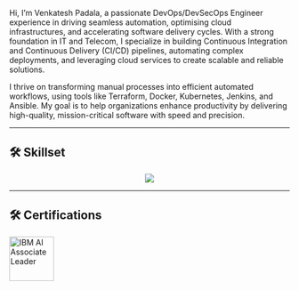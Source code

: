 Hi, I’m Venkatesh Padala, a passionate DevOps/DevSecOps Engineer experience in driving seamless automation, optimising cloud infrastructures, and accelerating software delivery cycles. With a strong foundation in IT and Telecom, I specialize in building Continuous Integration and Continuous Delivery (CI/CD) pipelines, automating complex deployments, and leveraging cloud services to create scalable and reliable solutions.

I thrive on transforming manual processes into efficient automated workflows, using tools like Terraform, Docker, Kubernetes, Jenkins, and Ansible. My goal is to help organizations enhance productivity by delivering high-quality, mission-critical software with speed and precision.

---

## <a name="skills"></a>🛠️ Skillset

<p align="center">
  <a href="https://skillicons.dev">
    <img src="https://skillicons.dev/icons?i=git,kubernetes,docker,aws,bash,bitbucket,elasticsearch,gcp,github,githubactions,gitlab,grafana,jenkins,linux,nginx,postgres,prometheus,py,redis,terraform," />
  </a>
</p>

---

## <a name="Certifications"></a>🛠️ Certifications

<a href="https://www.credly.com/badges/f79b0efc-9136-480a-b2b7-abc5ace6e908" title="IBM AI Associate Leader"><img src="https://images.credly.com/size/80x80/images/4b2792a2-3339-4169-88ea-9ede13358440/IBM-AI-Associate-Leader.png" alt="IBM AI Associate Leader" width="80" height="80"></a>
